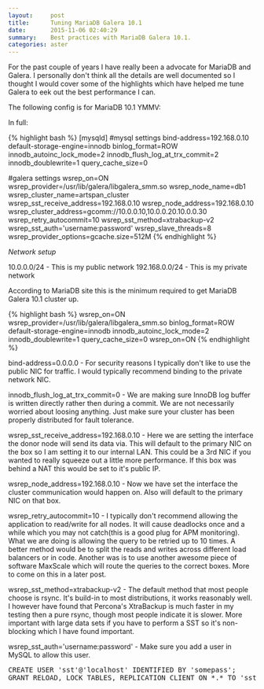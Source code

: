 ```yaml
---
layout:     post
title:      Tuning MariaDB Galera 10.1
date:       2015-11-06 02:40:29
summary:    Best practices with MariaDB Galera 10.1.
categories: aster
---
```


For the past couple of years I have really been a advocate for MariaDB and Galera. I personally don't think all the details are well documented so I thought I would cover some of the highlights which have helped me tune Galera to eek out the best performance I can.

The following config is for MariaDB 10.1 YMMV:

In full:

{% highlight bash %}
[mysqld]
#mysql settings
bind-address=192.168.0.10
default-storage-engine=innodb
binlog_format=ROW
innodb_autoinc_lock_mode=2
innodb_flush_log_at_trx_commit=2
innodb_doublewrite=1
query_cache_size=0

#galera settings
wsrep_on=ON
wsrep_provider=/usr/lib/galera/libgalera_smm.so
wsrep_node_name=db1
wsrep_cluster_name=artspan_cluster
wsrep_sst_receive_address=192.168.0.10
wsrep_node_address=192.168.0.10
wsrep_cluster_address=gcomm://10.0.0.10,10.0.0.20.10.0.0.30
wsrep_retry_autocommit=10
wsrep_sst_method=xtrabackup-v2
wsrep_sst_auth='username:password'
wsrep_slave_threads=8
wsrep_provider_options=gcache.size=512M
{% endhighlight %}

*Network setup*

10.0.0.0/24 - This is my public network
192.168.0.0/24 - This is my private network

According to MariaDB site this is the minimum required to get MariaDB Galera 10.1 cluster up.

{% highlight bash %}
wsrep_on=ON
wsrep_provider=/usr/lib/galera/libgalera_smm.so
binlog_format=ROW
default-storage-engine=innodb
innodb_autoinc_lock_mode=2
innodb_doublewrite=1
query_cache_size=0
wsrep_on=ON
{% endhighlight %}

bind-address=0.0.0.0 - For security reasons I typically don't like to use the public NIC for traffic. I would typically recommend binding to the private network NIC.

innodb_flush_log_at_trx_commit=0 - We are making sure InnoDB log buffer is written directly rather then during a commit. We are not necessarily worried about loosing anything. Just make sure your cluster has been properly distributed for fault tolerance.

wsrep_sst_receive_address=192.168.0.10 - Here we are setting the interface the donor node will send its data via. This will default to the primary NIC on the box so I am setting it to our internal LAN. This could be a 3rd NIC if you wanted to really squeeze out a little more performance. If this box was behind a NAT this would be set to it's public IP.

wsrep_node_address=192.168.0.10 - Now we have set the interface the cluster communication would happen on. Also will default to the primary NIC on that box.

wsrep_retry_autocommit=10 - I typically don't recommend allowing the application to read/write for all nodes. It will cause deadlocks once and a while which you may not catch(this is a good plug for APM monitoring). What we are doing is allowing the query to be retried up to 10 times. A better method would be to split the reads and writes across different load balancers or in code. Another was is to use another awesome piece of software MaxScale which will route the queries to the correct boxes. More to come on this in a later post.

wsrep_sst_method=xtrabackup-v2 - The default method that most people choose is rsync. It's build-in to most distributions, it works reasonably well. I however have found that Percona's XtraBackup is much faster in my testing then a pure rsync, though most people indicate it is slower. More important with large data sets if you have to perform a SST so it's non-blocking which I have found important.

wsrep_sst_auth='username:password' - Make sure you add a user in MySQL to allow this user.

<pre>
CREATE USER 'sst'@'localhost' IDENTIFIED BY 'somepass';
GRANT RELOAD, LOCK TABLES, REPLICATION CLIENT ON *.* TO 'sst'@'localhost';
</pre>
